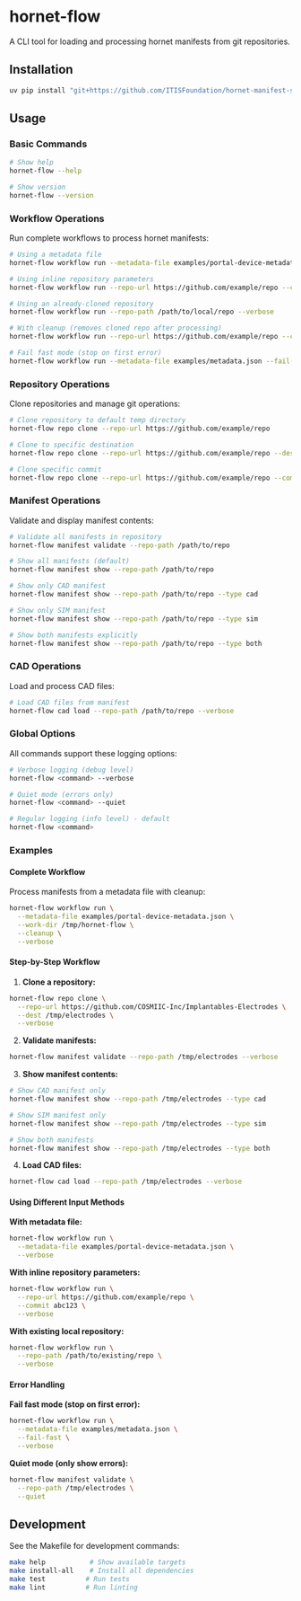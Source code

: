 # hornet-flow

A CLI tool for loading and processing hornet manifests from git repositories.

## Installation

```cmd
uv pip install "git+https://github.com/ITISFoundation/hornet-manifest-spec.git@main#subdirectory=tools/hornet-flow"
```

## Usage

### Basic Commands

```bash
# Show help
hornet-flow --help

# Show version
hornet-flow --version
```

### Workflow Operations

Run complete workflows to process hornet manifests:

```bash
# Using a metadata file
hornet-flow workflow run --metadata-file examples/portal-device-metadata.json --verbose

# Using inline repository parameters
hornet-flow workflow run --repo-url https://github.com/example/repo --commit main --verbose

# Using an already-cloned repository
hornet-flow workflow run --repo-path /path/to/local/repo --verbose

# With cleanup (removes cloned repo after processing)
hornet-flow workflow run --repo-url https://github.com/example/repo --cleanup --verbose

# Fail fast mode (stop on first error)
hornet-flow workflow run --metadata-file examples/metadata.json --fail-fast
```

### Repository Operations

Clone repositories and manage git operations:

```bash
# Clone repository to default temp directory
hornet-flow repo clone --repo-url https://github.com/example/repo

# Clone to specific destination
hornet-flow repo clone --repo-url https://github.com/example/repo --dest /tmp/my-repo

# Clone specific commit
hornet-flow repo clone --repo-url https://github.com/example/repo --commit abc123 --dest /tmp/my-repo
```

### Manifest Operations

Validate and display manifest contents:

```bash
# Validate all manifests in repository
hornet-flow manifest validate --repo-path /path/to/repo

# Show all manifests (default)
hornet-flow manifest show --repo-path /path/to/repo

# Show only CAD manifest
hornet-flow manifest show --repo-path /path/to/repo --type cad

# Show only SIM manifest
hornet-flow manifest show --repo-path /path/to/repo --type sim

# Show both manifests explicitly
hornet-flow manifest show --repo-path /path/to/repo --type both
```

### CAD Operations

Load and process CAD files:

```bash
# Load CAD files from manifest
hornet-flow cad load --repo-path /path/to/repo --verbose
```

### Global Options

All commands support these logging options:

```bash
# Verbose logging (debug level)
hornet-flow <command> --verbose

# Quiet mode (errors only)
hornet-flow <command> --quiet

# Regular logging (info level) - default
hornet-flow <command>
```

### Examples

#### Complete Workflow

Process manifests from a metadata file with cleanup:

```bash
hornet-flow workflow run \
  --metadata-file examples/portal-device-metadata.json \
  --work-dir /tmp/hornet-flow \
  --cleanup \
  --verbose
```

#### Step-by-Step Workflow

1. **Clone a repository:**
```bash
hornet-flow repo clone \
  --repo-url https://github.com/COSMIIC-Inc/Implantables-Electrodes \
  --dest /tmp/electrodes \
  --verbose
```

2. **Validate manifests:**
```bash
hornet-flow manifest validate --repo-path /tmp/electrodes --verbose
```

3. **Show manifest contents:**
```bash
# Show CAD manifest only
hornet-flow manifest show --repo-path /tmp/electrodes --type cad

# Show SIM manifest only  
hornet-flow manifest show --repo-path /tmp/electrodes --type sim

# Show both manifests
hornet-flow manifest show --repo-path /tmp/electrodes --type both
```

4. **Load CAD files:**
```bash
hornet-flow cad load --repo-path /tmp/electrodes --verbose
```

#### Using Different Input Methods

**With metadata file:**
```bash
hornet-flow workflow run \
  --metadata-file examples/portal-device-metadata.json \
  --verbose
```

**With inline repository parameters:**
```bash
hornet-flow workflow run \
  --repo-url https://github.com/example/repo \
  --commit abc123 \
  --verbose
```

**With existing local repository:**
```bash
hornet-flow workflow run \
  --repo-path /path/to/existing/repo \
  --verbose
```

#### Error Handling

**Fail fast mode (stop on first error):**
```bash
hornet-flow workflow run \
  --metadata-file examples/metadata.json \
  --fail-fast \
  --verbose
```

**Quiet mode (only show errors):**
```bash
hornet-flow manifest validate \
  --repo-path /tmp/electrodes \
  --quiet
```

## Development

See the Makefile for development commands:

```bash
make help           # Show available targets
make install-all    # Install all dependencies
make test          # Run tests
make lint          # Run linting
```
